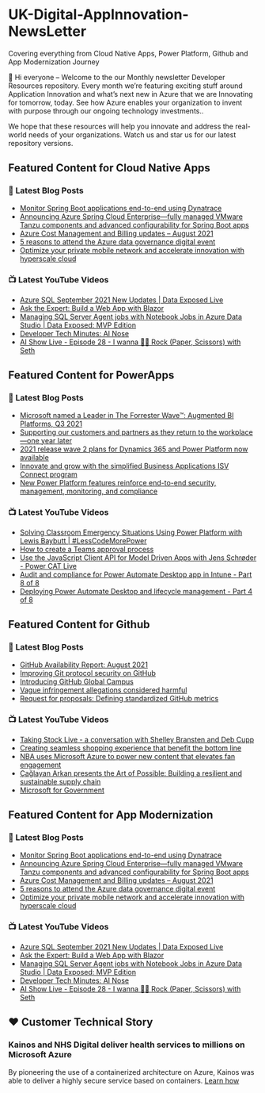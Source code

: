 # UK-Digital-AppInnovation-NewsLetter

Covering everything from Cloud Native Apps, Power Platform, Github and App Modernization Journey

👋 Hi everyone – Welcome to the our Monthly newsletter Developer Resources repository. Every month we’re featuring exciting stuff around Application Innovation and what’s next new in Azure that we are Innovating for tomorrow, today. See how Azure enables your organization to invent with purpose through our ongoing technology investments..


We hope that these resources will help you innovate and address the real-world needs of your organizations. Watch us and star us for our latest repository versions.

## Featured Content for Cloud Native Apps


### 📝 Latest Blog Posts

    
<!-- BLOGCNA:START -->
- [Monitor Spring Boot applications end-to-end using Dynatrace](https://azure.microsoft.com/blog/monitor-spring-boot-applications-endtoend-using-dynatrace/)
- [Announcing Azure Spring Cloud Enterprise—fully managed VMware Tanzu components and advanced configurability for Spring Boot apps](https://azure.microsoft.com/blog/announcing-azure-spring-cloud-enterprise-fully-managed-vmware-tanzu-components-and-configurability-for-spring-boot-apps/)
- [Azure Cost Management and Billing updates – August 2021](https://azure.microsoft.com/blog/azure-cost-management-and-billing-updates-august-2021/)
- [5 reasons to attend the Azure data governance digital event](https://azure.microsoft.com/blog/5-reasons-to-attend-the-azure-data-governance-digital-event/)
- [Optimize your private mobile network and accelerate innovation with hyperscale cloud](https://azure.microsoft.com/blog/optimize-your-private-mobile-network-and-accelerate-innovation-with-hyperscale-cloud/)
<!-- BLOGCNA:END -->

### 📺 Latest YouTube Videos

 
<!-- YOUTUBECNA:START -->
- [Azure SQL September 2021 New Updates | Data Exposed Live](https://www.youtube.com/watch?v=N-3m2lfQYMg)
- [Ask the Expert: Build a Web App with Blazor](https://www.youtube.com/watch?v=E0rrP2i5XBY)
- [Managing SQL Server Agent jobs with Notebook Jobs in Azure Data Studio | Data Exposed: MVP Edition](https://www.youtube.com/watch?v=wQU7zUYxUW8)
- [Developer Tech Minutes: AI Nose](https://www.youtube.com/watch?v=bJ5Z7rH1KEY)
- [AI Show Live - Episode 28 - I wanna 🤘🏽 Rock (Paper, Scissors) with Seth](https://www.youtube.com/watch?v=57PZB-Zv1WM)
<!-- YOUTUBECNA:END -->

##  Featured Content for PowerApps
### 📝 Latest Blog Posts
<!-- BLOGPOWER:START -->
- [Microsoft named a Leader in The Forrester Wave™: Augmented BI Platforms, Q3 2021](https://powerbi.microsoft.com/en-us/blog/microsoft-named-a-leader-in-the-forrester-wave-augmented-bi-platforms-q3-2021/)
- [Supporting our customers and partners as they return to the workplace—one year later](https://cloudblogs.microsoft.com/powerplatform/2021/07/15/supporting-our-customers-and-partners-as-they-return-to-the-workplace-one-year-later/)
- [2021 release wave 2 plans for Dynamics 365 and Power Platform now available](https://cloudblogs.microsoft.com/dynamics365/bdm/2021/07/15/2021-release-wave-2-plans-for-dynamics-365-and-power-platform-now-available/)
- [Innovate and grow with the simplified Business Applications ISV Connect program](https://cloudblogs.microsoft.com/dynamics365/bdm/2021/07/14/innovate-and-grow-with-the-simplified-business-applications-isv-connect-program/)
- [New Power Platform features reinforce end-to-end security, management, monitoring, and compliance](https://cloudblogs.microsoft.com/powerplatform/2021/06/29/new-power-platform-features-reinforce-end-to-end-security-management-monitoring-and-compliance/)
<!-- BLOGPOWER:END -->
 ### 📺 Latest YouTube Videos
    
<!-- YOUTUBEPOWER:START -->
- [Solving Classroom Emergency Situations Using Power Platform with Lewis Baybutt | #LessCodeMorePower](https://www.youtube.com/watch?v=gIzEzz_4eFQ)
- [How to create a Teams approval process](https://www.youtube.com/watch?v=MKKdDyrceHY)
- [Use the JavaScript Client API for Model Driven Apps with Jens Schrøder - Power CAT Live](https://www.youtube.com/watch?v=AE-d5JLjE8M)
- [Audit and compliance for Power Automate Desktop app in Intune - Part 8 of 8](https://www.youtube.com/watch?v=aj-PxxUJwDU)
- [Deploying Power Automate Desktop and lifecycle management - Part 4 of 8](https://www.youtube.com/watch?v=iTiTM9NRGtE)
<!-- YOUTUBEPOWER:END -->

##  Featured Content for Github
### 📝 Latest Blog Posts
<!-- BLOGGITHUB:START -->
- [GitHub Availability Report: August 2021](https://github.blog/2021-09-01-github-availability-report-august-2021/)
- [Improving Git protocol security on GitHub](https://github.blog/2021-09-01-improving-git-protocol-security-github/)
- [Introducing GitHub Global Campus](https://github.blog/2021-09-01-introducing-github-global-campus/)
- [Vague infringement allegations considered harmful](https://github.blog/2021-08-31-vague-infringement-allegations-considered-harmful/)
- [Request for proposals: Defining standardized GitHub metrics](https://github.blog/2021-08-31-request-for-proposals-defining-standardized-github-metrics/)
<!-- BLOGGITHUB:END -->
### 📺 Latest YouTube Videos
<!-- YOUTUBEGITHUB:START -->
- [Taking Stock Live - a conversation with Shelley Bransten and Deb Cupp](https://www.youtube.com/watch?v=1aajZBscKy0)
- [Creating seamless shopping experience that benefit the bottom line](https://www.youtube.com/watch?v=6YWoFd2T_KQ)
- [NBA uses Microsoft Azure to power new content that elevates fan engagement](https://www.youtube.com/watch?v=f94aBI4IW5s)
- [Çağlayan Arkan presents the Art of Possible: Building a resilient and sustainable supply chain](https://www.youtube.com/watch?v=TF21O8VfpZI)
- [Microsoft for Government](https://www.youtube.com/watch?v=mXUaIaE81Ds)
<!-- YOUTUBEGITHUB:END -->
##  Featured Content for App Modernization
### 📝 Latest Blog Posts
<!-- BLOGAPPMOD:START -->
- [Monitor Spring Boot applications end-to-end using Dynatrace](https://azure.microsoft.com/blog/monitor-spring-boot-applications-endtoend-using-dynatrace/)
- [Announcing Azure Spring Cloud Enterprise—fully managed VMware Tanzu components and advanced configurability for Spring Boot apps](https://azure.microsoft.com/blog/announcing-azure-spring-cloud-enterprise-fully-managed-vmware-tanzu-components-and-configurability-for-spring-boot-apps/)
- [Azure Cost Management and Billing updates – August 2021](https://azure.microsoft.com/blog/azure-cost-management-and-billing-updates-august-2021/)
- [5 reasons to attend the Azure data governance digital event](https://azure.microsoft.com/blog/5-reasons-to-attend-the-azure-data-governance-digital-event/)
- [Optimize your private mobile network and accelerate innovation with hyperscale cloud](https://azure.microsoft.com/blog/optimize-your-private-mobile-network-and-accelerate-innovation-with-hyperscale-cloud/)
<!-- BLOGAPPMOD:END -->
### 📺 Latest YouTube Videos
<!-- YOUTUBEAPPMOD:START -->
- [Azure SQL September 2021 New Updates | Data Exposed Live](https://www.youtube.com/watch?v=N-3m2lfQYMg)
- [Ask the Expert: Build a Web App with Blazor](https://www.youtube.com/watch?v=E0rrP2i5XBY)
- [Managing SQL Server Agent jobs with Notebook Jobs in Azure Data Studio | Data Exposed: MVP Edition](https://www.youtube.com/watch?v=wQU7zUYxUW8)
- [Developer Tech Minutes: AI Nose](https://www.youtube.com/watch?v=bJ5Z7rH1KEY)
- [AI Show Live - Episode 28 - I wanna 🤘🏽 Rock (Paper, Scissors) with Seth](https://www.youtube.com/watch?v=57PZB-Zv1WM)
<!-- YOUTUBEAPPMOD:END -->


## ♥️ Customer Technical Story 

### Kainos and NHS Digital deliver health services to millions on Microsoft Azure

By pioneering the use of a containerized architecture on Azure, Kainos was able to deliver a highly secure service based on containers. [Learn how](https://customers.microsoft.com/en-us/story/1368348549535774520-kainos-and-nhs-digital-deliver-health-services-to-millions-on-microsoft-azure)

